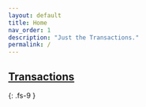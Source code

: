 ```yaml
---
layout: default
title: Home
nav_order: 1
description: "Just the Transactions."
permalink: /
---
```


<h2> <a href="docs/transactions.html">Transactions</a> </h2>

{: .fs-9 }

